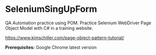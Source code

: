 # SeleniumSingUpForm

QA Automation practice using POM.
Practice Selenium WebDriver Page Object Model with C# in a training website. 

https://www.kimschiller.com/page-object-pattern-tutorial/


**Prerequisites:**
Google Chrome latest version
